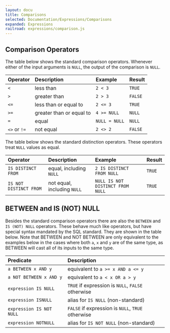 ```yaml
---
layout: docu
title: Comparisons
selected: Documentation/Expressions/Comparisons
expanded: Expressions
railroad: expressions/comparison.js
---
```

## Comparison Operators
<div id="rrdiagram2"></div>

The table below shows the standard comparison operators.
Whenever either of the input arguments is `NULL`, the output of the comparison is `NULL`.

| Operator | Description | Example | Result |
|:---|:---|:---|:---|
| `<` | less than | `2 < 3` | `TRUE` |
| `>` | greater than | `2 > 3` | `FALSE` |
| `<=` | less than or equal to | `2 <= 3` | `TRUE` |
| `>=` | greater than or equal to | `4 >= NULL` | `NULL` |
| `=` | equal | `NULL = NULL` | `NULL` |
| `<>` or `!=` | not equal | `2 <> 2` | `FALSE` |

The table below shows the standard distinction operators.
These operators treat `NULL` values as equal.

| Operator | Description | Example | Result |
|:---|:---|:---|:---|
| `IS DISTINCT FROM` | equal, including `NULL` | `2 IS DISTINCT FROM NULL` | `TRUE` |
| `IS NOT DISTINCT FROM` | not equal, including `NULL` | `NULL IS NOT DISTINCT FROM NULL` | `TRUE` |

## BETWEEN and IS (NOT) NULL
<div id="rrdiagram1"></div>

Besides the standard comparison operators there are also the `BETWEEN` and `IS (NOT) NULL` operators. These behave much like operators, but have special syntax mandated by the SQL standard. They are shown in the table below.
Note that BETWEEN and NOT BETWEEN are only equivalent to the examples below in the cases where both `a`, `x` and `y` are of the same type, as BETWEEN will cast all of its inputs to the same type.

| Predicate | Description |
|:---|:---|
| `a BETWEEN x AND y` | equivalent to `a >= x AND a <= y` |
| `a NOT BETWEEN x AND y` | equivalent to `a < x OR a > y` |
| `expression IS NULL` | `TRUE` if expression is `NULL`, `FALSE` otherwise |
| `expression ISNULL` | alias for `IS NULL` (non-standard) |
| `expression IS NOT NULL` | `FALSE` if expression is `NULL`, `TRUE` otherwise |
| `expression NOTNULL` | alias for `IS NOT NULL` (non-standard) |
